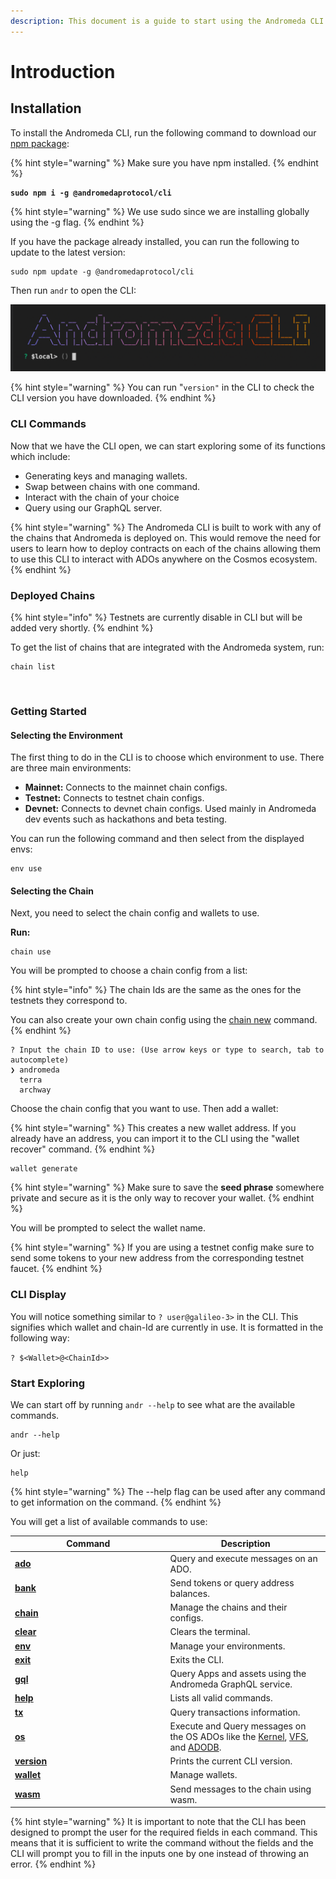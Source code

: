 ```yaml
---
description: This document is a guide to start using the Andromeda CLI.
---
```


# Introduction

## Installation

To install the Andromeda CLI, run the following command to download our [npm package](https://www.npmjs.com/package/@andromedaprotocol/cli):

{% hint style="warning" %}
Make sure you have npm installed.
{% endhint %}

<pre><code><strong>sudo npm i -g @andromedaprotocol/cli
</strong></code></pre>

{% hint style="warning" %}
We use sudo since we are installing globally using the -g flag.
{% endhint %}

If you have the package already installed, you can run the following to update to the latest version:

```
sudo npm update -g @andromedaprotocol/cli
```

Then run `andr`  to open the CLI:

![Andromeda CLI ](../.gitbook/assets/ANDROMEDA-CLI.png)

{% hint style="warning" %}
You can run "`version"` in the CLI to check the CLI version you have downloaded.
{% endhint %}

### CLI Commands

Now that we have the CLI open, we can start exploring some of its functions which include:

* Generating keys and managing wallets.
* Swap between chains with one command.
* Interact with the chain of your choice
* Query using our GraphQL server.

{% hint style="warning" %}
The Andromeda CLI is built to work with any of the chains that Andromeda is deployed on. This would remove the need for users to learn how to deploy contracts on each of the chains allowing them to use this CLI to interact with ADOs anywhere on the Cosmos ecosystem.&#x20;
{% endhint %}

### Deployed Chains

{% hint style="info" %}
Testnets are currently disable in CLI but will be added very shortly.
{% endhint %}

To get the list of chains that are integrated with the Andromeda system, run:

```
chain list
```

<figure><img src="../.gitbook/assets/Screenshot 2024-07-23 at 5.56.07 PM.png" alt="" width="563"><figcaption></figcaption></figure>

### Getting Started

#### Selecting the Environment&#x20;

The first thing to do in the CLI is to choose which environment to use. There are three main environments:

* **Mainnet:** Connects to the mainnet chain configs.
* **Testnet:** Connects to testnet chain configs.
* **Devnet:** Connects to devnet chain configs. Used mainly in Andromeda dev events such as hackathons and beta testing.

You can run the following command and then select from the displayed envs:

```
env use
```

#### Selecting the Chain

Next, you need to select the chain config and wallets to use.&#x20;

**Run:**&#x20;

```
chain use 
```

You will be prompted to choose a chain config from a list:

{% hint style="info" %}
The chain Ids are the same as the ones for the testnets they correspond to.

You can also create your own chain config using the [chain new](chain.md#new) command.
{% endhint %}

```
? Input the chain ID to use: (Use arrow keys or type to search, tab to autocomplete)
❯ andromeda 
  terra 
  archway  
```

Choose the chain config that you want to use. Then add a wallet:

{% hint style="warning" %}
This creates a new wallet address. If you already have an address, you can import it to the CLI using the "wallet recover" command.
{% endhint %}

```
wallet generate
```

{% hint style="warning" %}
Make sure to save the **seed phrase** somewhere private and secure as it is the only way to recover your wallet.
{% endhint %}

You will be prompted to select the wallet name.&#x20;

{% hint style="warning" %}
If you are using a testnet config make sure to send some tokens to your new address from the corresponding testnet faucet.
{% endhint %}

### CLI Display

You will notice something similar to `? user@galileo-3>` in the CLI. This signifies which wallet and chain-Id are currently in use. It is formatted in the following way:

`? $<Wallet>@<ChainId>>`

### Start Exploring

We can start off by running `andr --help` to see what are the available commands.&#x20;

```
andr --help 
```

Or just:

```
help
```

{% hint style="warning" %}
The --help flag  can be used after any command to get information on the command.
{% endhint %}

You will get a list of available commands to use:

<table><thead><tr><th width="234.5">Command</th><th>Description</th></tr></thead><tbody><tr><td><a href="ado.md"><strong>ado</strong></a></td><td>Query and execute messages on an ADO.</td></tr><tr><td><a href="bank.md"><strong>bank</strong></a></td><td>Send tokens or query address balances.</td></tr><tr><td><a href="chain.md"><strong>chain</strong></a></td><td>Manage the chains and their configs.</td></tr><tr><td><a href="clear-and-exit.md"><strong>clear</strong></a></td><td>Clears the terminal.</td></tr><tr><td><a href="broken-reference"><strong>env</strong></a></td><td>Manage your environments.</td></tr><tr><td><a href="clear-and-exit.md"><strong>exit</strong></a></td><td>Exits the CLI.</td></tr><tr><td><a href="gql.md"><strong>gql</strong></a></td><td>Query Apps and assets using the Andromeda GraphQL service.</td></tr><tr><td><a href="help-and-shortcuts.md"><strong>help</strong></a></td><td>Lists all valid commands.</td></tr><tr><td><a href="tx.md"><strong>tx</strong></a></td><td>Query transactions information.</td></tr><tr><td><a href="os.md"><strong>os</strong></a></td><td>Execute and Query messages on the OS ADOs like the <a href="../platform-and-framework/andromeda-messaging-protocol/kernel.md">Kernel</a>, <a href="../platform-and-framework/andromeda-messaging-protocol/virtual-file-system.md">VFS</a>, and <a href="../platform-and-framework/andromeda-messaging-protocol/andromeda-factory.md">ADODB</a>.</td></tr><tr><td><a href="help-and-shortcuts.md#version"><strong>version</strong></a></td><td>Prints the current CLI version.</td></tr><tr><td><a href="wallet.md"><strong>wallet</strong></a></td><td>Manage wallets.</td></tr><tr><td><a href="wasm.md"><strong>wasm</strong></a></td><td>Send messages to the chain using wasm.</td></tr></tbody></table>

{% hint style="warning" %}
It is important to note that the CLI has been designed to prompt the user for the required fields in each command. This means that it is sufficient to write the command without the fields and the CLI will prompt you to fill in the inputs one by one instead of throwing an error.&#x20;
{% endhint %}
